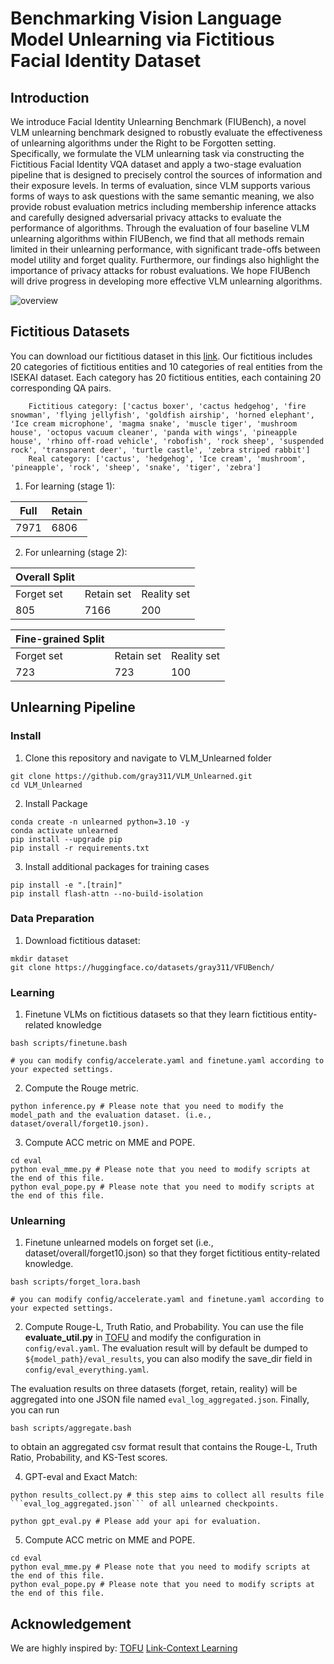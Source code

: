 # Benchmarking Vision Language Model Unlearning via Fictitious Facial Identity Dataset

## Introduction

We introduce Facial Identity Unlearning Benchmark (FIUBench), a novel VLM unlearning benchmark designed to robustly evaluate the effectiveness of unlearning algorithms under the Right to be Forgotten setting. Specifically, we formulate the VLM unlearning task via constructing the Fictitious Facial Identity VQA dataset and apply a two-stage evaluation pipeline that is designed to precisely control the sources of information and their exposure levels. In terms of evaluation, since VLM supports various forms of ways to ask questions with the same semantic meaning, we also provide robust evaluation metrics including membership inference attacks and carefully designed adversarial privacy attacks to evaluate the performance of algorithms. Through the evaluation of four baseline VLM unlearning algorithms within FIUBench, we find that all methods remain limited in their unlearning performance, with significant trade-offs between model utility and forget quality. Furthermore, our findings also highlight the importance of privacy attacks for robust evaluations. We hope FIUBench will drive progress in developing more effective VLM unlearning algorithms.


![overview](https://github.com/gray311/VLM_Unlearned/overview.png)


## Fictitious Datasets

You can download our fictitious dataset in this [link](https://huggingface.co/datasets/gray311/FIUBench). Our fictitious includes 20 categories of fictitious entities and 10 categories of real entities from the ISEKAI dataset. Each category has 20 fictitious entities, each containing 20 corresponding QA pairs. 
```
    Fictitious category: ['cactus boxer', 'cactus hedgehog', 'fire snowman', 'flying jellyfish', 'goldfish airship', 'horned elephant', 'Ice cream microphone', 'magma snake', 'muscle tiger', 'mushroom house', 'octopus vacuum cleaner', 'panda with wings', 'pineapple house', 'rhino off-road vehicle', 'robofish', 'rock sheep', 'suspended rock', 'transparent deer', 'turtle castle', 'zebra striped rabbit']
    Real category: ['cactus', 'hedgehog', 'Ice cream', 'mushroom', 'pineapple', 'rock', 'sheep', 'snake', 'tiger', 'zebra']
```

1. For learning (stage 1):

| Full | Retain |
|------|--------|
| 7971 | 6806   |

2. For unlearning (stage 2):

| Overall Split |            |             |
|---------------|------------|-------------|
| Forget set    | Retain set | Reality set |
| 805           | 7166       | 200         |

| Fine-grained Split |            |             |
|--------------------|------------|-------------|
| Forget set         | Retain set | Reality set |
| 723                | 723        | 100         |

## Unlearning Pipeline

### Install

1. Clone this repository and navigate to VLM_Unlearned folder

```
git clone https://github.com/gray311/VLM_Unlearned.git
cd VLM_Unlearned
```

2. Install Package
```
conda create -n unlearned python=3.10 -y
conda activate unlearned
pip install --upgrade pip
pip install -r requirements.txt
```

3. Install additional packages for training cases
```
pip install -e ".[train]"
pip install flash-attn --no-build-isolation
```

### Data Preparation

1. Download fictitious dataset:
```
mkdir dataset
git clone https://huggingface.co/datasets/gray311/VFUBench/
```
### Learning

1. Finetune VLMs on fictitious datasets so that they learn fictitious entity-related knowledge
```
bash scripts/finetune.bash

# you can modify config/accelerate.yaml and finetune.yaml according to your expected settings.
```

2. Compute the Rouge metric.
```
python inference.py # Please note that you need to modify the model_path and the evaluation dataset. (i.e., dataset/overall/forget10.json).
```

3. Compute ACC metric on MME and POPE.
```
cd eval
python eval_mme.py # Please note that you need to modify scripts at the end of this file.
python eval_pope.py # Please note that you need to modify scripts at the end of this file.
```

### Unlearning

1. Finetune unlearned models on forget set (i.e., dataset/overall/forget10.json) so that they forget fictitious entity-related knowledge.
```
bash scripts/forget_lora.bash

# you can modify config/accelerate.yaml and finetune.yaml according to your expected settings.
```

2. Compute Rouge-L, Truth Ratio, and Probability. You can use the file **evaluate_util.py** in [TOFU](https://github.com/locuslab/tofu) and modify the configuration in ```config/eval.yaml```. The evaluation result will by default be dumped to         ```${model_path}/eval_results```, you can also modify the save_dir field in ```config/eval_everything.yaml```.

The evaluation results on three datasets (forget, retain, reality) will be aggregated into one JSON file named ```eval_log_aggregated.json```. Finally, you can run
```
bash scripts/aggregate.bash
```
to obtain an aggregated csv format result that contains the Rouge-L, Truth Ratio, Probability, and KS-Test scores. 

4. GPT-eval and Exact Match:
```
python results_collect.py # this step aims to collect all results file ```eval_log_aggregated.json``` of all unlearned checkpoints.

python gpt_eval.py # Please add your api for evaluation.
```

5. Compute ACC metric on MME and POPE.
```
cd eval
python eval_mme.py # Please note that you need to modify scripts at the end of this file.
python eval_pope.py # Please note that you need to modify scripts at the end of this file.
```

## Acknowledgement

We are highly inspired by:
[TOFU](https://github.com/locuslab/tofu)
[Link-Context Learning](https://github.com/isekai-portal/Link-Context-Learning)


